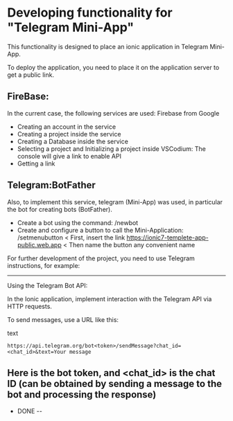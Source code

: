 # Developing functionality for "Telegram Mini-App"

This functionality is designed to place an ionic application in Telegram Mini-App.

To deploy the application, you need to place it on the application server to get a public link.

## FireBase:
In the current case, the following services are used: Firebase from Google

- Creating an account in the service
- Creating a project inside the service
- Creating a Database inside the service
- Selecting a project and Initializing a project inside VSCodium: The console will give a link to enable API
- Getting a link

## Telegram:BotFather
Also, to implement this service, telegram (Mini-App) was used, in particular the bot for creating bots (BotFather).

- Create a bot using the command: /newbot
- Create and configure a button to call the Mini-Application: /setmenubutton
< First, insert the link https://ionic7-templete-app-public.web.app
< Then name the button any convenient name

For further development of the project, you need to use Telegram instructions, for example:

---------

Using the Telegram Bot API:

In the Ionic application, implement interaction with the Telegram API via HTTP requests.

To send messages, use a URL like this:

text
```
https://api.telegram.org/bot<token>/sendMessage?chat_id=<chat_id>&text=Your message
```
Here <token> is the bot token, and <chat_id> is the chat ID (can be obtained by sending a message to the bot and processing the response)
----------

- ​​DONE --

